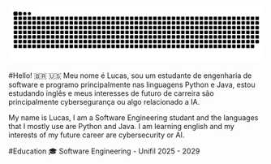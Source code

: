<img alt="github contribution grid snake animation" src="https://raw.githubusercontent.com/Luasqk/Luasqk/output/snake-dark.svg">

#Hello! 🇧🇷 🇺🇸
Meu nome é Lucas, sou um estudante de engenharia de software e programo principalmente nas linguagens Python e Java, estou estudando inglês e meus interesses de futuro de carreira são principalmente cybersegurança ou algo relacionado a IA.

My name is Lucas, I am a Software Engineering studant and the languages that I mostly use are Python and Java. I am learning english and my interests of my future career are cybersecurity or AI.

#Education 🎓
Software Engineering - Unifil 2025 - 2029 
